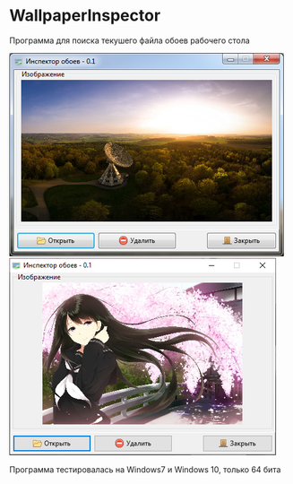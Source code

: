 # WallpaperInspector
Программа для поиска текушего файла обоев рабочего стола

![Windows 7 скриншот](https://github.com/accuratealx/WallpaperInspector/raw/master/Res/Screen7.png)
![Windows 10 скриншот](https://github.com/accuratealx/WallpaperInspector/raw/master/Res/Screen10.png)

Программа тестировалась на Windows7 и Windows 10, только 64 бита
